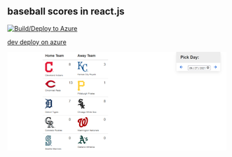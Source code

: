 ## baseball scores in react.js

[![Build/Deploy to Azure](https://github.com/emgullufsen/bball-react/actions/workflows/master_bball-react.yml/badge.svg)](https://github.com/emgullufsen/bball-react/actions/workflows/master_bball-react.yml)

[dev deploy on azure](https://bball-react.azurewebsites.net)

[![mlb live scoreboard](/public/images/bball-react-capture-r.PNG)](
    https://bball-react.azurewebsites.net
)